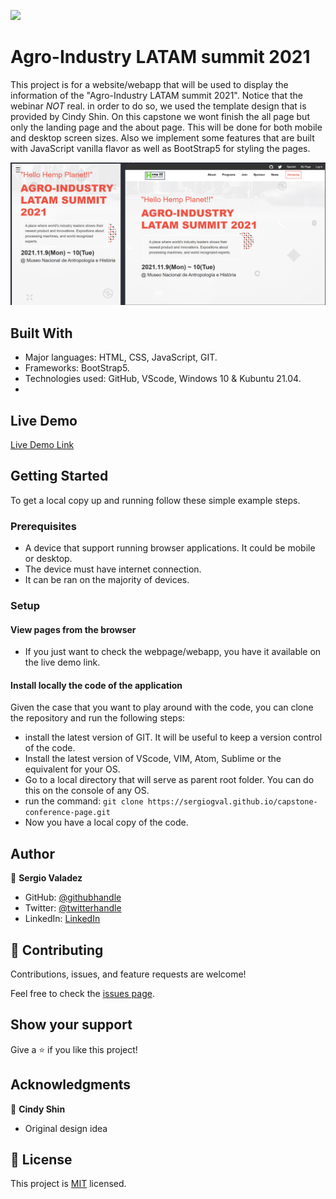 ![](https://img.shields.io/badge/Microverse-blueviolet)

  #  Agro-Industry LATAM summit 2021

This project is for a website/webapp that will be used to display the information of the "Agro-Industry LATAM summit 2021". Notice that the webinar *NOT* real. in order to do so, we used the template design that is provided by Cindy Shin. On this capstone we wont finish the all page but only the landing page and the about page. This will be done for both mobile and desktop screen sizes. Also we implement some features that are built with JavaScript vanilla flavor as well as BootStrap5 for styling the pages.

![screenshot](./app_screenshot.png)

## Built With

- Major languages: HTML, CSS, JavaScript, GIT.
- Frameworks: BootStrap5.
- Technologies used: GitHub, VScode, Windows 10 & Kubuntu 21.04.
- 
## Live Demo

[Live Demo Link](https://sergiogval.github.io/capstone-conference-page/)


## Getting Started

To get a local copy up and running follow these simple example steps.

### Prerequisites

- A device that support running browser applications. It could be mobile or desktop.
- The device must have internet connection.
- It can be ran on the majority of devices.

### Setup

#### View pages from the browser

- If you just want to check the webpage/webapp, you have it available on the live demo link.

#### Install locally the code of the application

Given the case that you want to play around with the code, you can clone the repository and run the following steps:
- install the latest version of GIT. It will be useful to keep a version control of the code.
- Install the latest version of VScode, VIM, Atom, Sublime or the equivalent for your OS.
- Go to a local directory that will serve as parent root folder. You can do this on the console of any OS.
- run the command: `git clone https://sergiogval.github.io/capstone-conference-page.git`
- Now you have a local copy of the code.


## Author

👤 **Sergio Valadez**

- GitHub: [@githubhandle](https://github.com/sergiogval)
- Twitter: [@twitterhandle](https://twitter.com/sgvldz)
- LinkedIn: [LinkedIn](https://linkedin.com/in/linkedinhandle)



## 🤝 Contributing

Contributions, issues, and feature requests are welcome!

Feel free to check the [issues page](../../issues/).

## Show your support

Give a ⭐️ if you like this project!

## Acknowledgments

👤 **Cindy Shin**

- Original design idea

## 📝 License

This project is [MIT](./MIT.md) licensed.
